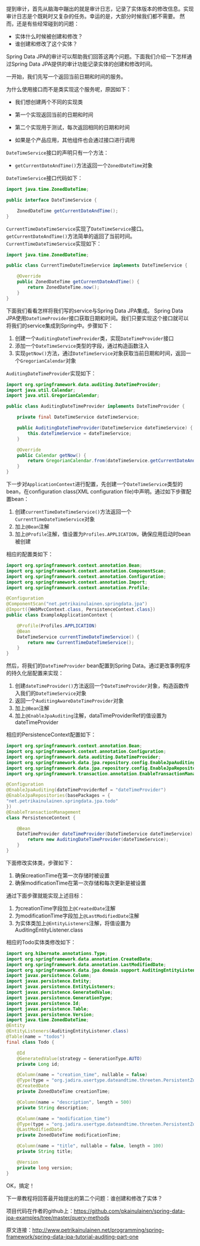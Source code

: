 提到审计，首先从脑海中蹦出的就是审计日志，记录了实体版本的修改信息。实现审计日志是个既耗时又复杂的任务。幸运的是，大部分时候我们都不需要。
然而，还是有些经常碰到的问题：
* 实体什么时候被创建和修改？
* 谁创建和修改了这个实体？

Spring Data JPA的审计可以帮助我们回答这两个问题。下面我们介绍一下怎样通过Spring Data JPA提供的审计功能记录实体的创建和修改时间。

一开始，我们先写一个返回当前日期和时间的服务。

为什么使用接口而不是类实现这个服务呢，原因如下：

* 我们想创建两个不同的实现类
 * 第一个实现返回当前的日期和时间
 * 第二个实现用于测试，每次返回相同的日期和时间

* 如果是个产品应用，其他组件也会通过接口进行调用

`DateTimeService`接口的声明只有一个方法：

* `getCurrentDateAndTime()`方法返回一个`ZonedDateTime`对象

`DateTimeService`接口代码如下：
```java
import java.time.ZonedDateTime;

public interface DateTimeService {

    ZonedDateTime getCurrentDateAndTime();
}
```

`CurrentTimeDateTimeService`实现了`DateTimeService`接口。`getCurrentDateAndTime()`方法简单的返回了当前时间。
`CurrentTimeDateTimeService`实现如下：
```java
import java.time.ZonedDateTime;

public class CurrentTimeDateTimeService implements DateTimeService {

    @Override
    public ZonedDateTime getCurrentDateAndTime() {
        return ZonedDateTime.now();
    }
}
```

下面我们看看怎样将我们写的service与Spring Data JPA集成。
Spring Data JPA使用`DateTimeProvider`接口获取日期和时间。我们只要实现这个接口就可以将我们的service集成到Spring中。步骤如下：

1. 创建一个`AuditingDateTimeProvider`类，实现`DateTimeProvider`接口
2. 添加一个`DateTimeService`类型的字段，通过构造函数注入
3. 实现`getNow()`方法，通过`DateTimeService`对象获取当前日期和时间，返回一个`GregorianCalendar`对象

`AuditingDateTimeProvider`实现如下：
```java
import org.springframework.data.auditing.DateTimeProvider;
import java.util.Calendar;
import java.util.GregorianCalendar;

public class AuditingDateTimeProvider implements DateTimeProvider {

    private final DateTimeService dateTimeService;

    public AuditingDateTimeProvider(DateTimeService dateTimeService) {
        this.dateTimeService = dateTimeService;
    }

    @Override
    public Calendar getNow() {
        return GregorianCalendar.from(dateTimeService.getCurrentDateAndTime());
    }
}
```
下一步对`ApplicationContext`进行配置，先创建一个`DateTimeService`类型的bean，在configuration class(XML configuration file)中声明。通过如下步骤配置bean：

1. 创建`currentTimeDateTimeService()`方法返回一个`CurrentTimeDateTimeService`对象
2. 加上`@Bean`注解
3. 加上`@Profile`注解，值设置为`Profiles.APPLICATION`，确保应用启动时bean被创建

相应的配置类如下：

```java
import org.springframework.context.annotation.Bean;
import org.springframework.context.annotation.ComponentScan;
import org.springframework.context.annotation.Configuration;
import org.springframework.context.annotation.Import;
import org.springframework.context.annotation.Profile;

@Configuration
@ComponentScan("net.petrikainulainen.springdata.jpa")
@Import({WebMvcContext.class, PersistenceContext.class})
public class ExampleApplicationContext {

    @Profile(Profiles.APPLICATION)
    @Bean
    DateTimeService currentTimeDateTimeService() {
        return new CurrentTimeDateTimeService();
    }
}
```
然后，将我们的`DateTimeProvider` bean配置到Spring Data。通过更改事例程序的持久化层配置来实现：

1. 创建`dateTimeProvider()`方法返回一个`DateTimeProvider`对象，构造函数传入我们的`DateTimeService`对象
2. 返回一个`AuditingAwareDateTimeProvider`对象
3. 加上`@Bean`注解
4. 加上`@EnableJpaAuditing`注解，dataTimeProviderRef的值设置为dateTimeProvider

相应的PersistenceContext配置如下：
```java
import org.springframework.context.annotation.Bean;
import org.springframework.context.annotation.Configuration;
import org.springframework.data.auditing.DateTimeProvider;
import org.springframework.data.jpa.repository.config.EnableJpaAuditing;
import org.springframework.data.jpa.repository.config.EnableJpaRepositories;
import org.springframework.transaction.annotation.EnableTransactionManagement;

@Configuration
@EnableJpaAuditing(dateTimeProviderRef = "dateTimeProvider")
@EnableJpaRepositories(basePackages = {
"net.petrikainulainen.springdata.jpa.todo"
})
@EnableTransactionManagement
class PersistenceContext {

    @Bean
    DateTimeProvider dateTimeProvider(DateTimeService dateTimeService) {
        return new AuditingDateTimeProvider(dateTimeService);
    }
}
```

下面修改实体类，步骤如下：

1. 确保creationTime在第一次存储时被设置
2. 确保modificationTime在第一次存储和每次更新是被设置

通过下面步骤就能实现上述目标：

1. 为creationTime字段加上`@CreatedDate`注解
2. 为modificationTime字段加上`@LastModifiedDate`注解
3. 为实体类加上`@EntityListeners`注解，将值设置为AuditingEntityListener.class

相应的Todo实体类修改如下：
```java
import org.hibernate.annotations.Type;
import org.springframework.data.annotation.CreatedDate;
import org.springframework.data.annotation.LastModifiedDate;
import org.springframework.data.jpa.domain.support.AuditingEntityListener;
import javax.persistence.Column;
import javax.persistence.Entity;
import javax.persistence.EntityListeners;
import javax.persistence.GeneratedValue;
import javax.persistence.GenerationType;
import javax.persistence.Id;
import javax.persistence.Table;
import javax.persistence.Version;
import java.time.ZonedDateTime;
@Entity
@EntityListeners(AuditingEntityListener.class)
@Table(name = "todos")
final class Todo {

    @Id
    @GeneratedValue(strategy = GenerationType.AUTO)
    private Long id;

    @Column(name = "creation_time", nullable = false)
    @Type(type = "org.jadira.usertype.dateandtime.threeten.PersistentZonedDateTime")
    @CreatedDate
    private ZonedDateTime creationTime;

    @Column(name = "description", length = 500)
    private String description;

    @Column(name = "modification_time")
    @Type(type = "org.jadira.usertype.dateandtime.threeten.PersistentZonedDateTime")
    @LastModifiedDate
    private ZonedDateTime modificationTime;

    @Column(name = "title", nullable = false, length = 100)
    private String title;

    @Version
    private long version;
}
```
OK，搞定！

下一章教程将回答最开始提出的第二个问题：谁创建和修改了实体？

项目代码在作者的github上：<https://github.com/pkainulainen/spring-data-jpa-examples/tree/master/query-methods>

原文连接：<http://www.petrikainulainen.net/programming/spring-framework/spring-data-jpa-tutorial-auditing-part-one>
